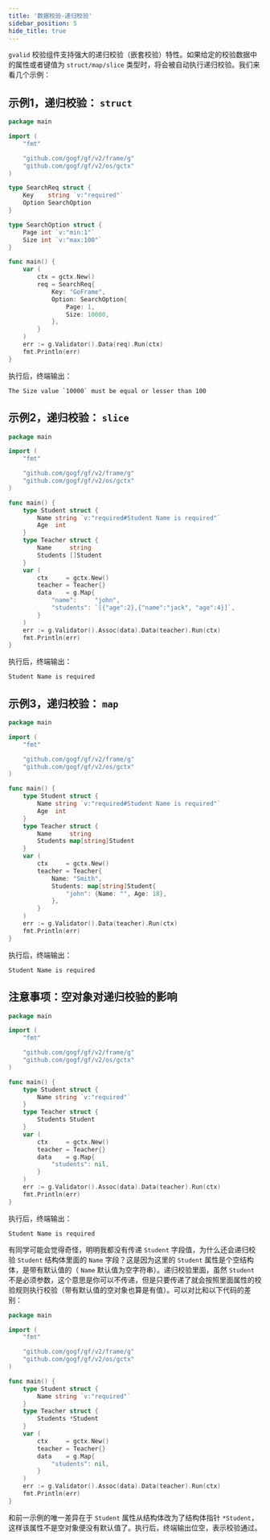 ```yaml
---
title: '数据校验-递归校验'
sidebar_position: 5
hide_title: true
---
```


`gvalid` 校验组件支持强大的递归校验（嵌套校验）特性。如果给定的校验数据中的属性或者键值为 `struct/map/slice` 类型时，将会被自动执行递归校验。我们来看几个示例：

## 示例1，递归校验： `struct`

```go
package main

import (
	"fmt"

	"github.com/gogf/gf/v2/frame/g"
	"github.com/gogf/gf/v2/os/gctx"
)

type SearchReq struct {
	Key    string `v:"required"`
	Option SearchOption
}

type SearchOption struct {
	Page int `v:"min:1"`
	Size int `v:"max:100"`
}

func main() {
	var (
		ctx = gctx.New()
		req = SearchReq{
			Key: "GoFrame",
			Option: SearchOption{
				Page: 1,
				Size: 10000,
			},
		}
	)
	err := g.Validator().Data(req).Run(ctx)
	fmt.Println(err)
}
```

执行后，终端输出：

```
The Size value `10000` must be equal or lesser than 100
```

## 示例2，递归校验： `slice`

```go
package main

import (
	"fmt"

	"github.com/gogf/gf/v2/frame/g"
	"github.com/gogf/gf/v2/os/gctx"
)

func main() {
	type Student struct {
		Name string `v:"required#Student Name is required"`
		Age  int
	}
	type Teacher struct {
		Name     string
		Students []Student
	}
	var (
		ctx     = gctx.New()
		teacher = Teacher{}
		data    = g.Map{
			"name":     "john",
			"students": `[{"age":2},{"name":"jack", "age":4}]`,
		}
	)
	err := g.Validator().Assoc(data).Data(teacher).Run(ctx)
	fmt.Println(err)
}
```

执行后，终端输出：

```
Student Name is required
```

## 示例3，递归校验： `map`

```go
package main

import (
	"fmt"

	"github.com/gogf/gf/v2/frame/g"
	"github.com/gogf/gf/v2/os/gctx"
)

func main() {
	type Student struct {
		Name string `v:"required#Student Name is required"`
		Age  int
	}
	type Teacher struct {
		Name     string
		Students map[string]Student
	}
	var (
		ctx     = gctx.New()
		teacher = Teacher{
			Name: "Smith",
			Students: map[string]Student{
				"john": {Name: "", Age: 18},
			},
		}
	)
	err := g.Validator().Data(teacher).Run(ctx)
	fmt.Println(err)
}
```

执行后，终端输出：

```
Student Name is required
```

## 注意事项：空对象对递归校验的影响

```go
package main

import (
	"fmt"

	"github.com/gogf/gf/v2/frame/g"
	"github.com/gogf/gf/v2/os/gctx"
)

func main() {
	type Student struct {
		Name string `v:"required"`
	}
	type Teacher struct {
		Students Student
	}
	var (
		ctx     = gctx.New()
		teacher = Teacher{}
		data    = g.Map{
			"students": nil,
		}
	)
	err := g.Validator().Assoc(data).Data(teacher).Run(ctx)
	fmt.Println(err)
}
```

执行后，终端输出：

```
Student Name is required
```

有同学可能会觉得奇怪，明明我都没有传递 `Student` 字段值，为什么还会递归校验 `Student` 结构体里面的 `Name` 字段？这是因为这里的 `Student` 属性是个空结构体，是带有默认值的（ `Name` 默认值为空字符串）。递归校验里面，虽然 `Student` 不是必须参数，这个意思是你可以不传递，但是只要传递了就会按照里面属性的校验规则执行校验（带有默认值的空对象也算是有值）。可以对比和以下代码的差别：

```go
package main

import (
	"fmt"

	"github.com/gogf/gf/v2/frame/g"
	"github.com/gogf/gf/v2/os/gctx"
)

func main() {
	type Student struct {
		Name string `v:"required"`
	}
	type Teacher struct {
		Students *Student
	}
	var (
		ctx     = gctx.New()
		teacher = Teacher{}
		data    = g.Map{
			"students": nil,
		}
	)
	err := g.Validator().Assoc(data).Data(teacher).Run(ctx)
	fmt.Println(err)
}
```

和前一示例的唯一差异在于 `Student` 属性从结构体改为了结构体指针 `*Student`，这样该属性不是空对象便没有默认值了。执行后，终端输出位空，表示校验通过。